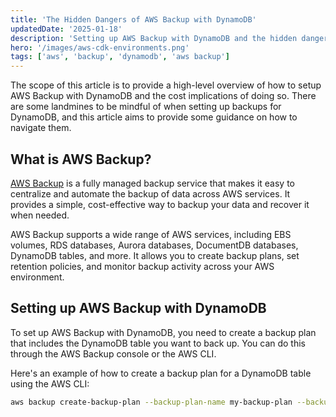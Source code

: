 ```yaml
---
title: 'The Hidden Dangers of AWS Backup with DynamoDB'
updatedDate: '2025-01-18'
description: 'Setting up AWS Backup with DynamoDB and the hidden dangers of doing so.'
hero: '/images/aws-cdk-environments.png'
tags: ['aws', 'backup', 'dynamodb', 'aws backup']
---
```


The scope of this article is to provide a high-level overview of how to setup AWS Backup with DynamoDB and the cost implications of doing so. There are some landmines to be mindful of when setting up backups for DynamoDB, and this article aims to provide some guidance on how to navigate them.

## What is AWS Backup?

[AWS Backup](https://aws.amazon.com/backup/) is a fully managed backup service that makes it easy to centralize and automate the backup of data across AWS services. It provides a simple, cost-effective way to backup your data and recover it when needed.

AWS Backup supports a wide range of AWS services, including EBS volumes, RDS databases, Aurora databases, DocumentDB databases, DynamoDB tables, and more. It allows you to create backup plans, set retention policies, and monitor backup activity across your AWS environment.

## Setting up AWS Backup with DynamoDB

To set up AWS Backup with DynamoDB, you need to create a backup plan that includes the DynamoDB table you want to back up. You can do this through the AWS Backup console or the AWS CLI.

Here's an example of how to create a backup plan for a DynamoDB table using the AWS CLI:

```bash
aws backup create-backup-plan --backup-plan-name my-backup-plan --backup-plan-rule '{"RuleName": "my-backup-rule", "TargetBackupVaultName": "my-backup-vault", "ScheduleExpression": "cron(0 0 * * ? *)", "StartWindowMinutes": 60, "CompletionWindowMinutes": 60, "Lifecycle": {"DeleteAfterDays": 30}}' --backup-plan-tags Key=Environment,Value=Production --resources "arn:aws:dynamodb:us-west-2:123456789012:table/my-dynamodb-table"
```
